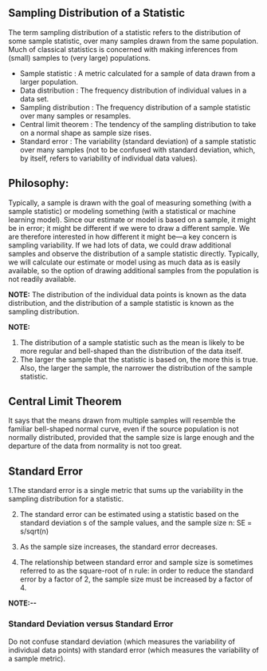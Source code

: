 ## Sampling Distribution of a Statistic

The term sampling distribution of a statistic refers to the distribution of some sample statistic, over many samples drawn 
from the same population. Much of classical statistics is concerned with making inferences from (small) samples to 
(very large) populations.


- Sample statistic : A metric calculated for a sample of data drawn from a larger population.
- Data distribution : The frequency distribution of individual values in a data set.
- Sampling distribution : The frequency distribution of a sample statistic over many samples or resamples.
- Central limit theorem : The tendency of the sampling distribution to take on a normal shape as sample size rises.
- Standard error : The variability (standard deviation) of a sample statistic over many samples (not to be confused with standard deviation, which, by itself, refers to variability of individual data values).

## Philosophy:
Typically, a sample is drawn with the goal of measuring something (with a sample statistic) or modeling something (with a statistical or machine learning model). Since our estimate or model is based on a sample, it might be in error; it might be different if we were to draw a different sample. We are therefore interested in how different it might be—a key concern is sampling variability. If we had lots of data, we could draw additional samples and observe the distribution of a sample statistic directly. Typically, we will calculate our estimate or model using as much data as is easily available, so the option of drawing additional samples from the population is not readily available.

**NOTE:** The distribution of the individual data points is known as the data distribution, and the distribution of a sample statistic is known as the sampling distribution.

**NOTE:** 
1. The distribution of a sample statistic such as the mean is likely to be more regular and bell-shaped than the distribution of the data itself. 
2. The larger the sample that the statistic is based on, the more this is true. Also, the larger the sample, the narrower the distribution of the sample statistic.


## Central Limit Theorem
It says that the means drawn from multiple samples will resemble the familiar bell-shaped normal curve, even if the source population is not normally distributed, provided that the sample size is large enough and the departure of the data from normality is not too great. 

## Standard Error
1.The standard error is a single metric that sums up the variability in the sampling distribution for a statistic.

2. The standard error can be estimated using a statistic based on the standard deviation s of the sample values, and the sample size n: SE = s/sqrt(n)

3. As the sample size increases, the standard error decreases. 

4. The relationship between standard error and sample size is sometimes referred to as the square-root of n rule: in order to reduce the standard error by a factor of 2, the sample size must be increased by a factor of 4.


**NOTE:--** 
### Standard Deviation versus Standard Error
Do not confuse standard deviation (which measures the variability of individual data points) with standard error (which measures the variability of a sample metric).

